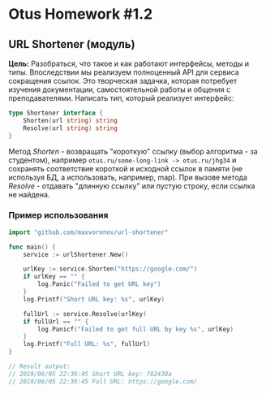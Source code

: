 # Otus Homework #1.2
## URL Shortener (модуль)

**Цель:** Разобраться, что такое и как работают интерфейсы, методы и типы. Впоследствии мы реализуем полноценный API
для сервиса сокращения ссылок. Это творческая задачка, которая потребует изучения документации, самостоятельной
работы и общения с преподавателями. Написать тип, который реализует интерфейс:

```go
type Shortener interface {
    Shorten(url string) string
    Resolve(url string) string
}
```

Метод _Shorten_ - возвращать "короткую" ссылку (выбор алгоритма - за студентом), например 
`otus.ru/some-long-link -> otus.ru/jhg34` и сохранять соответствие короткой и исходной ссылок в памяти
(не используя БД, а использовать, например, map). При вызове метода _Resolve_ - отдавать "длинную ссылку"
или пустую строку, если ссылка не найдена.

### Пример использования
```go
import "github.com/maxvoronov/url-shortener"

func main() {
	service := urlShortener.New()

	urlKey := service.Shorten("https://google.com/")
	if urlKey == "" {
		log.Panic("Failed to get URL key")
	}
	log.Printf("Short URL key: %s", urlKey)

	fullUrl := service.Resolve(urlKey)
	if fullUrl == "" {
		log.Panicf("Failed to get full URL by key %s", urlKey)
	}
	log.Printf("Full URL: %s", fullUrl)
}

// Result output:
// 2019/06/05 22:39:45 Short URL key: f82438a
// 2019/06/05 22:39:45 Full URL: https://google.com/
```
